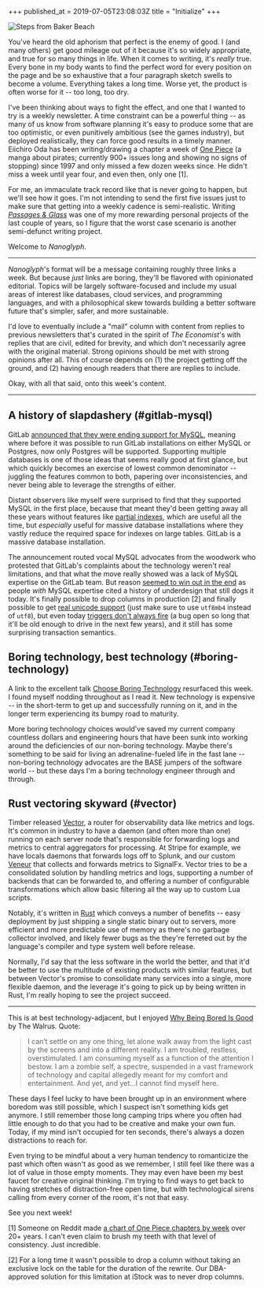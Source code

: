 +++
published_at = 2019-07-05T23:08:03Z
title = "Initialize"
+++

![Steps from Baker Beach](/assets/images/nanoglyphs/001-initialize/steps@2x.jpg)

You've heard the old aphorism that perfect is the enemy of
good. I (and many others) get good mileage out of it
because it's so widely appropriate, and true for so many
things in life. When it comes to writing, it's _really_
true. Every bone in my body wants to find the perfect word
for every position on the page and be so exhaustive that a
four paragraph sketch swells to become a volume. Everything
takes a long time. Worse yet, the product is often worse
for it -- too long, too dry.

I've been thinking about ways to fight the effect, and one
that I wanted to try is a weekly newsletter. A time
constraint can be a powerful thing -- as many of us know
from software planning it's easy to produce some that are
too optimistic, or even punitively ambitious (see the games
industry), but deployed realistically, they can force good
results in a timely manner. Eiichiro Oda has been
writing/drawing a chapter a week of [One Piece][onepiece]
(a manga about pirates; currently 900+ issues long and
showing no signs of stopping) since 1997 and only missed a
few dozen weeks since. He didn't miss a week until year
four, and even then, only one [1].

For me, an immaculate track record like that is never going
to happen, but we'll see how it goes. I'm not intending to
send the first five issues just to make sure that getting
into a weekly cadence is semi-realistic. Writing [_Passages
& Glass_](/newsletter) was one of my more rewarding
personal projects of the last couple of years, so I figure
that the worst case scenario is another semi-defunct
writing project.

Welcome to _Nanoglyph_.

---

_Nanoglyph_'s format will be a message containing roughly
three links a week. But because _just_ links are boring,
they'll be flavored with opinionated editorial. Topics will
be largely software-focused and include my usual areas of
interest like databases, cloud services, and programming
languages, and with a philosophical skew towards building a
better software future that's simpler, safer, and more
sustainable.

I'd love to eventually include a "mail" column with content
from replies to previous newsletters that's curated in the
spirit of _The Economist_'s with replies that are civil,
edited for brevity, and which don't necessarily agree with
the original material. Strong opinions should be met with
strong opinions after all. This of course depends on (1)
the project getting off the ground, and (2) having enough
readers that there are replies to include.

Okay, with all that said, onto this week's content.

---

## A history of slapdashery (#gitlab-mysql)

GitLab [announced that they were ending support for
MySQL][gitlabmysql], meaning where before it was possible
to run GitLab installations on either MySQL or Postgres,
now only Postgres will be supported. Supporting multiple
databases is one of those ideas that seems really good at
first glance, but which quickly becomes an exercise of
lowest common denominator -- juggling the features common
to both, papering over inconsistencies, and never being
able to leverage the strengths of either.

Distant observers like myself were surprised to find that
they supported MySQL in the first place, because that meant
they'd been getting away all these years without features
like [partial indexes][partial], which are useful all the
time, but _especially_ useful for massive database
installations where they vastly reduce the required space
for indexes on large tables. GitLab is a massive database
installation.

The announcement routed vocal MySQL advocates from the
woodwork who protested that GitLab's complaints about the
technology weren't real limitations, and that what the move
really showed was a lack of MySQL expertise on the GitLab
team. But reason [seemed to win out in the
end][mysqlcomment] as people _with_ MySQL expertise cited a
history of underdesign that still dogs it today. It's
finally possible to drop columns in production [2] and
finally possible to get [real unicode
support][mysqlunicode] (just make sure to use `utf8mb4`
instead of `utf8`), but even today [triggers don't always
fire][mysqltriggers] (a bug open so long that it'll be old
enough to drive in the next few years), and it still has
some surprising transaction semantics.

## Boring technology, best technology (#boring-technology)

A link to the excellent talk [Choose Boring
Technology][boring] resurfaced this week. I found myself
nodding throughout as I read it. New technology is
expensive -- in the short-term to get up and successfully
running on it, and in the longer term experiencing its
bumpy road to maturity.

More boring technology choices would've saved my current
company countless dollars and engineering hours that have
been sunk into working around the deficiencies of our
non-boring technology. Maybe there's something to be said
for living an adrenaline-fueled life in the fast lane --
non-boring technology advocates are the BASE jumpers of the
software world -- but these days I'm a boring technology
engineer through and through.

## Rust vectoring skyward (#vector)

Timber released [Vector][vector], a router for
observability data like metrics and logs. It's common in
industry to have a daemon (and often more than one) running
on each server node that's responsible for forwarding logs
and metrics to central aggregators for processing. At
Stripe for example, we have locals daemons that forwards
logs off to Splunk, and our custom [Veneur][veneur] that
collects and forwards metrics to SignalFx. Vector tries to
be a consolidated solution by handling metrics and logs,
supporting a number of backends that can be forwarded to,
and offering a number of configurable transformations which
allow basic filtering all the way up to custom Lua scripts.

Notably, it's written in [Rust][rust] which conveys a
number of benefits -- easy deployment by just shipping a
single static binary out to servers, more efficient and
more predictable use of memory as there's no garbage
collector involved, and likely fewer bugs as the they're
ferreted out by the language's compiler and type system
well before release.

Normally, I'd say that the less software in the world the
better, and that it'd be better to use the multitude of
existing products with similar features, but between
Vector's promise to consolidate many services into a
single, more flexible daemon, and the leverage it's going
to pick up by being written in Rust, I'm really hoping to
see the project succeed.

---

This is at best technology-adjacent, but I enjoyed [Why
Being Bored Is Good][boredisgood] by The Walrus. Quote:

> I can’t settle on any one thing, let alone walk away from
> the light cast by the screens and into a different
> reality. I am troubled, restless, overstimulated. I am
> consuming myself as a function of the attention I bestow.
> I am a zombie self, a spectre, suspended in a vast
> framework of technology and capital allegedly meant for
> my comfort and entertainment. And yet, and yet…I cannot
> find myself here.

These days I feel lucky to have been brought up in an
environment where boredom was still possible, which I
suspect isn't something kids get anymore. I still remember
those long camping trips where you often had little enough
to do that you had to be creative and make your own fun.
Today, if my mind isn't occupied for ten seconds, there's
always a dozen distractions to reach for.

Even trying to be mindful about a very human tendency to
romanticize the past which often wasn't as good as we
remember, I still feel like there was a lot of value in
those empty moments. They may even have been my best faucet
for creative original thinking. I'm trying to find ways to
get back to having stretches of distraction-free open time,
but with technological sirens calling from every corner of
the room, it's not that easy.

See you next week!

[1] Someone on Reddit made [a chart of One Piece chapters
by week][onepiecechart] over 20+ years. I can't even claim
to brush my teeth with that level of consistency. Just
incredible.

[2] For a long time it wasn't possible to drop a column
without taking an exclusive lock on the table for the
duration of the rewrite. Our DBA-approved solution for this
limitation at iStock was to never drop columns.

[boredisgood]: https://thewalrus.ca/why-being-bored-is-good/
[boring]: http://boringtechnology.club/
[gitlabmysql]: https://about.gitlab.com/2019/06/27/removing-mysql-support/
[mysqlcomment]: https://news.ycombinator.com/item?id=20345204
[mysqltriggers]: https://bugs.mysql.com/bug.php?id=11472
[mysqlunicode]: https://medium.com/@adamhooper/in-mysql-never-use-utf8-use-utf8mb4-11761243e434
[onepiece]: https://en.wikipedia.org/wiki/One_Piece
[onepiecechart]: https://i.redd.it/l7leyqae5hy01.png
[partial]: https://www.postgresql.org/docs/current/indexes-partial.html
[rust]: https://www.rust-lang.org/
[vector]: https://github.com/timberio/vector
[veneur]: https://github.com/stripe/veneur
